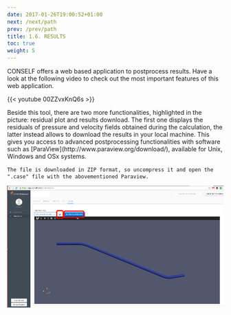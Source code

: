 ```yaml
---
date: 2017-01-26T19:00:52+01:00
next: /next/path
prev: /prev/path
title: 1.6. RESULTS
toc: true
weight: 5
---
```


CONSELF offers a web based application to postprocess results. Have a look at the following video to check out the most important features of this web application.

{{< youtube 00ZZvxKnQ6s >}}

</center>
Beside this tool, there are two more functionalities, highlighted in the picture: residual plot and results download. The first one displays the residuals of pressure and velocity fields obtained during the calculation, the latter instead allows to download the results in your local machine. This gives you access to advanced postprocessing functionalities with software such as [ParaView](http://www.paraview.org/download/), available for Unix, Windows and OSx systems.

    The file is downloaded in ZIP format, so uncompress it and open the ".case" file with the abovementioned Paraview.

![Postprocessing options available](images/Result_page.png "Postprocessing options available")